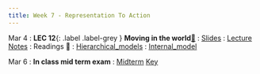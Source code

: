 ```yaml
---
title: Week 7 - Representation To Action
---
```


Mar 4
: **LEC 12**{: .label .label-grey } **Moving in the world**[🎥](https://harvard.hosted.panopto.com/Panopto/Pages/Viewer.aspx?id=e3c2ccb6-4f5e-41e2-9b2e-b0ff01522aba)
    : [Slides](https://canvas.harvard.edu/files/19566891/download?download_frd=1)
: [Lecture Notes](https://canvas.harvard.edu/files/19579791/download?download_frd=1)
: Readings 📖
: [Hierarchical_models](https://canvas.harvard.edu/files/19566874/download?download_frd=1)
: [Internal_model](https://canvas.harvard.edu/files/19566873/download?download_frd=1)

Mar 6
: **In class mid term exam**
    : [Midterm](https://canvas.harvard.edu/files/19596192/download?download_frd=1) [Key](https://canvas.harvard.edu/files/19665707/download?download_frd=1)
